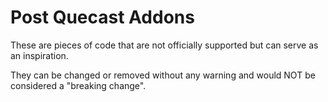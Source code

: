 # Post Quecast Addons

These are pieces of code that are not officially supported but can serve as an inspiration.

They can be changed or removed without any warning and would NOT be considered a "breaking change".

